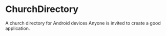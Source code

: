# ChurchDirectory
A church directory for Android devices
Anyone is invited to create a good application.
